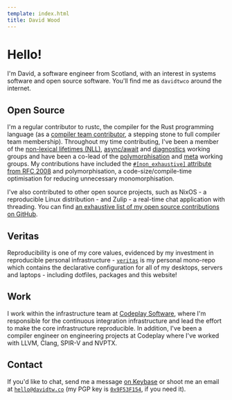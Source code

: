 ```yaml
---
template: index.html
title: David Wood
---
```

# Hello!
I'm David, a software engineer from Scotland, with an interest in systems software and open source
software. You'll find me as `davidtwco` around the internet.

## Open Source
I'm a regular contributor to rustc, the compiler for the Rust programming language (as a [compiler
team contributor][compiler_team_contributor], a stepping stone to full compiler team membership).
Throughout my time contributing, I've been a member of the [non-lexical lifetimes (NLL)][wg_nll],
[async/await][wg_async_await] and [diagnostics][wg_diagnostics] working groups and have been a
co-lead of the [polymorphisation][wg_polymorphisation] and [meta][wg_meta] working groups. My
contributions have included the [`#[non_exhaustive]` attribute from RFC 2008][rfc_2008] and
polymorphisation, a code-size/compile-time optimisation for reducing unnecessary monomorphisation.

I've also contributed to other open source projects, such as NixOS - a reproducible Linux
distribution - and Zulip - a real-time chat application with threading. You can find [an exhaustive
list of my open source contributions on GitHub][prs].

## Veritas
Reproducibility is one of my core values, evidenced by my investment in reproducible personal
infrastructure - [`veritas`][veritas] is my personal mono-repo which contains the declarative
configuration for all of my desktops, servers and laptops - including dotfiles, packages and
this website!

## Work
I work within the infrastructure team at [Codeplay Software][codeplay], where I'm
responsible for the continuous integration infrastructure and lead the effort to make the core
infrastructure reproducible. In addition, I've been a compiler engineer on engineering projects at
Codeplay where I've worked with LLVM, Clang, SPIR-V and NVPTX.

## Contact
If you'd like to chat, send me a message [on Keybase][keybase] or shoot me an email at
[`hello@davidtw.co`][email] (my PGP key is [`0x9F53F154`][keybase], if you need it).

[codeplay]: https://codeplay.com/
[compiler_team_contributor]: https://www.rust-lang.org/governance/teams/compiler
[email]: mailto:hello@davidtw.co
[keybase]: https://keybase.io/davidtwco
[prs]: https://github.com/search?q=is%3Apr+author%3Adavidtwco
[rfc_2008]: https://github.com/rust-lang/rfcs/blob/master/text/2008-non-exhaustive.md
[veritas]: https://github.com/davidtwco/veritas
[wg_async_await]: https://rust-lang.github.io/compiler-team/working-groups/async-await/
[wg_diagnostics]: https://rust-lang.github.io/compiler-team/working-groups/diagnostics/
[wg_meta]: https://rust-lang.github.io/compiler-team/working-groups/meta/
[wg_nll]: https://rust-lang.github.io/compiler-team/working-groups/nll/
[wg_polymorphisation]: https://rust-lang.github.io/compiler-team/working-groups/polymorphization/
